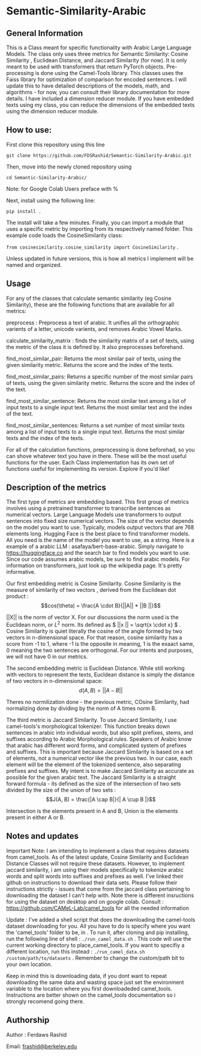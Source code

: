 # Semantic-Similarity-Arabic

## General Information
This is a Class meant for specific functionality with Arabic Large Language Models. The class only uses three metrics for Semantic Similarity: Cosine
Similarity , Euclidean Distance, and Jaccard Similarity (for now). It is only meant to be used with transformers that return PyTorch objects. 
Pre-processing is done using the Camel-Tools library.
This classes uses the Faiss library for optimization of comparison for encoded sentences. I will update this to have detailed descriptions
of the models, math, and algorithms - for now, you can consult their library documentation for more details. I have included a dimension reducer module. If you have embedded texts using my class,
you can reduce the dimensions of the embedded texts using the dimension reducer module. 



## How to use:
First clone this repository using this line 


`git clone https://github.com/FDSRashid/Semantic-Similarity-Arabic.git`


Then, move into the newly cloned repository using 

`cd Semantic-Similarity-Arabic/`

Note: for Google Colab Users preface with % 

Next, install using  the following line: 

  
  `pip install .`

  
  The install will take a few minutes. Finally, you can import a module that uses a specific metric by importing from its respectively named folder. This example code loads the CosineSimilarity class:    
  
  `from cosinesimilarity.cosine_similarity import CosineSimilarity` .  
  
Unless updated in future versions, this is how all metrics I implement will be named and organized.

## Usage
For any of the classes that calculate semantic similarity (eg Cosine Similarity), these are the following functions that are available for all metrics:



preprocess : Preprocess a text of arabic. It unifies all the orthographic varients of a letter, unicode varients, and removes Arabic Vowel Marks. 



calculate_similarity_matrix : finds the similarity matrix of a set of texts, using the metric of the class it is defined by. It also preprocesses beforehand.



find_most_similar_pair: Returns the most similar pair of texts, using the given similarity metric. Returns the score and the index of the texts.



find_most_similar_pairs: Returns a specific number of the most similar pairs of texts, using the given similarity metric. Returns the score and the index of the text.



find_most_similar_sentence: Returns the most similar text among a list of input texts to a single input text. Returns the most similar text and the index of the text.



find_most_similar_sentences: Returns a set number of most similar texts among a list of input texts to a single input text. Returns the most similar texts and the index of the texts.




For all of the calculation functions, preprocessing is done beforehad, so you can shove whatever text you have in there.
These will be the most useful functions for the user. Each Class implementation has its own set of functions useful for implementing its version. Explore if you'd like!



## Description of the metrics
The first type of metrics are embedding based. This first group of metrics involves using a pretrained transformer to transcribe sentences as numerical vectors. Large Language Models use transformers to output sentences into fixed size numerical vectors. The size of the vector depends on the model you want to use. Typically, models output vectors that are 768 elements long. Hugging Face is the best place to find transformer models. All you need is the name of the model you want to use, as a string. Here is a example of a arabic LLM : asafaya/bert-base-arabic. Simply navigate to https://huggingface.co and the search bar to find models you want to use. Since our code assumes arabic models, be sure to find arabic models. For information on transformers, just look up the wikipedia page. It's pretty informative.


Our first embedding metric is Cosine Similarity. Cosine Similarity is the measure of similarity of two vectors , derived from the Euclidean dot product : $$cos(\theta) = \frac{A \cdot B}{||A|| * ||B ||}$$


||X|| is the norm of vector X. For our discussions the norm used is the Euclidean norm, or $L^2$ norm. Its defined as $ ||x || = \sqrt{x \cdot x} $ . Cosine Similarity is quiet literally the cosine of the angle formed by two vectors in n-dimensional space. For that reason, cosine similarity has a score from -1 to 1, where -1 is the opposite in meaning, 1 is the exaact same, 0 meaning the two sentences are orthogonal. For our intents and purposes, we will not have 0 in our metrics.


The second embedding metric is Euclidean Distance. While still working with vectors to represent the texts, Eucldean distance is simply the distance of two vectors in n-dimensional space: $$d(A, B) = || A -B ||$$


Theres no normilization done - the previous metric, COsine Similarity, had normalizing done by dividing by the norm of A times norm B. 


The third metric is Jaccard Similarity. To use Jaccard Similarity, I use camel-tools's morphological tokenizer. This function breaks down sentences in arabic into individual words, but also split prefixes, stems, and suffixes according to Arabic Morphological rules. 
Speakers of Arabic know that arabic has different word forms, and complicated system of prefixes and suffixes. This is important because Jaccard Similarity is based on a set of elements, not a numerical vector like the previous two. In our case, each element will be the element of the tokenized sentence, also separating prefixes and suffixes. My intent is to make Jaccard Similarity as accurate as possible for the given arabic text. The Jaccard Similarity is a straight forward formula - its defined as the size of the intersection of two sets divided by the size of the union of two sets : $$J(A, B) = \frac{|A \cap  B|}{| A \cup B |}$$ 


Intersection is the elements present in A and B, Union is the elements present in either A or B. 



## Notes and updates

Important Note: I am intending to implement a class that requires datasets from camel_tools. As of the latest update, Cosine Similarity and Euclidean Distance Classes will not require these datasets. However, to implement jaccard similarity, i am using their models specifically to tokenize arabic words and split words into suffixes and prefixes as well. I've linked their github on instructions to download their data sets. Please follow their instructions strictly - issues that come from the jaccard class 
pertaining to downloading the dataset I can't help with. Note there is different insructions for using the dataset on desktop and on google colab. Consult : https://github.com/CAMeL-Lab/camel_tools for all the needed information

Update : I've added a shell script that does the downloading the camel-tools dataset downloading for you. All you have to do
is specify where you want the 'camel_tools' folder to be, in . To run it, after cloning and pip installing, run the following line of shell : `./run_camel_data.sh` . This code will use the current working directory to place_camel_tools. If you want to specifiy a different location, run this instead : `./run_camel_data.sh /custom/path/to/datasets` . Remember to change the custom/path bit to your own location.


Keep in mind this is downloading data, if you dont want to repeat downloading the same data and wasting space just set the environment variable to the location where you first downloadeded camel_tools. Instructions are better shown on the camel_tools documentation so i strongly recomend going there.

## Authorship
Author : Ferdaws Rashid


Email: frashid@berkeley.edu
